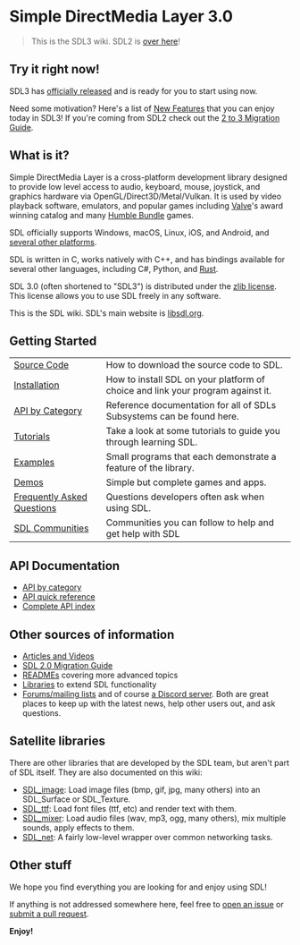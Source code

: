 # Simple DirectMedia Layer 3.0

> This is the SDL3 wiki. SDL2 is [over here](/SDL2)!

## Try it right now!

SDL3 has [officially released](https://github.com/libsdl-org/SDL/releases) and is ready for you to start using now.

Need some motivation? Here's a list of [New Features](NewFeatures) that you can
enjoy today in SDL3! If you're coming from SDL2 check out the [2 to 3 Migration Guide](README-migration).

## What is it?

Simple DirectMedia Layer is a cross-platform development library designed to
provide low level access to audio, keyboard, mouse, joystick, and graphics
hardware via OpenGL/Direct3D/Metal/Vulkan. It is used by video playback
software, emulators, and popular games including
[Valve](https://valvesoftware.com)'s award winning catalog and many
[Humble Bundle](https://www.humblebundle.com) games.

SDL officially supports Windows, macOS, Linux, iOS, and Android, and [several other platforms](README-platforms.md).

SDL is written in C, works natively with C++, and has bindings available for
several other languages, including C#, Python, and [Rust](https://crates.io/crates/sdl3).

SDL 3.0 (often shortened to "SDL3") is distributed under the
[zlib license](https://www.libsdl.org/license.php). This license allows you
to use SDL freely in any software.

This is the SDL wiki. SDL's main website is [libsdl.org](https://libsdl.org/).

## Getting Started

|                                                 |                                             |
| ------------------------------------------------| --------------------------------------------|
| [Source Code](SourceCode)                       | How to download the source code to SDL.     |
| [Installation](https://github.com/libsdl-org/SDL/blob/main/INSTALL.md) | How to install SDL on your platform of choice and link your program against it. |
| [API by Category](APIByCategory)                | Reference documentation for all of SDLs Subsystems can be found here. |
| [Tutorials](Tutorials)                          | Take a look at some tutorials to guide you through learning SDL. |
| [Examples](https://examples.libsdl.org/SDL3/)   | Small programs that each demonstrate a feature of the library. |
| [Demos](https://examples.libsdl.org/SDL3/demo/) | Simple but complete games and apps. |
| [Frequently Asked Questions](FAQDevelopment)    | Questions developers often ask when using SDL. |
| [SDL Communities](FAQCommunities)               | Communities you can follow to help and get help with SDL |

## API Documentation

- [API by category](APIByCategory)
- [API quick reference](QuickReference)
- [Complete API index](CategoryAPI)

## Other sources of information

- [Articles and Videos](Articles)
- [SDL 2.0 Migration Guide](README-migration)
- [READMEs](READMEs) covering more advanced topics
- [Libraries](Libraries) to extend SDL functionality
- [Forums/mailing lists](https://discourse.libsdl.org/) and of course [a Discord server](https://discord.gg/BwpFGBWsv8). Both are great places
  to keep up with the latest news, help other users out, and ask questions.

## Satellite libraries

There are other libraries that are developed by the SDL team, but aren't part of SDL itself. They are also documented on this wiki:

- [SDL_image](/SDL3_image): Load image files (bmp, gif, jpg, many others) into an SDL_Surface or SDL_Texture.
- [SDL_ttf](/SDL3_ttf): Load font files (ttf, etc) and render text with them.
- [SDL_mixer](/SDL3_mixer): Load audio files (wav, mp3, ogg, many others), mix multiple sounds, apply effects to them.
- [SDL_net](/SDL3_net): A fairly low-level wrapper over common networking tasks.

## Other stuff

We hope you find everything you are looking for and enjoy using SDL!

If anything is not addressed somewhere here, feel free to
[open an issue](https://github.com/libsdl-org/SDL/issues) or
[submit a pull request](https://github.com/libsdl-org/SDL/pulls).

**Enjoy!**


